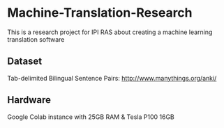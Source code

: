 # Machine-Translation-Research
This is a research project for IPI RAS about creating a machine learning translation software

## Dataset
Tab-delimited Bilingual Sentence Pairs: http://www.manythings.org/anki/

## Hardware
Google Colab instance with 25GB RAM & Tesla P100 16GB
